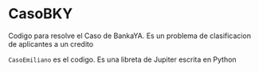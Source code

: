 # CasoBKY
Codigo para resolve el Caso de BankaYA. Es un problema de clasificacion de aplicantes a un credito

`CasoEmiliano` es el codigo. Es una libreta de Jupiter escrita en Python
